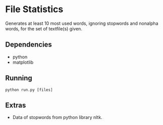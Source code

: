 # File Statistics

Generates at least 10 most used words, ignoring stopwords and nonalpha words, 
for the set of textfile(s) given.

## Dependencies

* python
* matplotlib

## Running

```python run.py [files]```

## Extras

* Data of stopwords from python library nltk. 

